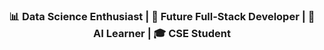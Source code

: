 <h3 align="center">📊 Data Science Enthusiast | 🚀 Future Full-Stack Developer | 🤖 AI Learner | 🎓 CSE Student</h3>
